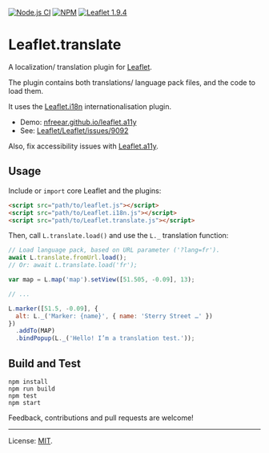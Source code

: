 [![Node.js CI][ci-img]][ci]
[![NPM][npm-img]][npm]
[![Leaflet 1.9.4][leaflet-img]][leaflet]

# Leaflet.translate #

A localization/ translation plugin for [Leaflet][].

The plugin contains both translations/ language pack files, and the code to load them.

It uses the [Leaflet.i18n][] internationalisation plugin.

* Demo: [nfreear.github.io/leaflet.a11y][demo]
* See: [Leaflet/Leaflet/issues/9092][L-9092]

Also, fix accessibility issues with [Leaflet.a11y][].

## Usage

Include or `import` core Leaflet and the plugins:

```html
<script src="path/to/leaflet.js"></script>
<script src="path/to/Leaflet.i18n.js"></script>
<script src="path/to/Leaflet.translate.js"></script>
```

Then, call `L.translate.load()` and use the `L._` translation function:

```js
// Load language pack, based on URL parameter ('?lang=fr').
await L.translate.fromUrl.load();
// Or: await L.translate.load('fr');

var map = L.map('map').setView([51.505, -0.09], 13);

// ...

L.marker([51.5, -0.09], {
  alt: L._('Marker: {name}', { name: 'Sterry Street …' })
})
  .addTo(MAP)
  .bindPopup(L._('Hello! I’m a translation test.'));
```

## Build and Test

```
npm install
npm run build
npm test
npm start
```

Feedback, contributions and pull requests are welcome!

---
License: [MIT][].

[ci]: https://github.com/nfreear/Leaflet.translate/actions/workflows/node.js.yml
[ci-img]: https://github.com/nfreear/Leaflet.translate/actions/workflows/node.js.yml/badge.svg
[npm]: https://www.npmjs.com/package/leaflet.translate
[npm-img]: https://img.shields.io/npm/v/leaflet.translate
[leaflet-img]: https://img.shields.io/badge/leaflet-1.9.4-green.svg?style=flat
[demo]: https://nfreear.github.io/leaflet.a11y/
[Leaflet]: https://leafletjs.com/
[L-9092]: https://github.com/Leaflet/Leaflet/issues/9092
  "Add placeholder function for translation/localization/i18n to Leaflet #9092"
[Leaflet.i18n]: https://github.com/umap-project/Leaflet.i18n
[Leaflet.a11y]: https://github.com/nfreear/leaflet.a11y
  "An accessibility plugin for Leaflet"
[MIT]: https://nfreear.mit-license.org/
